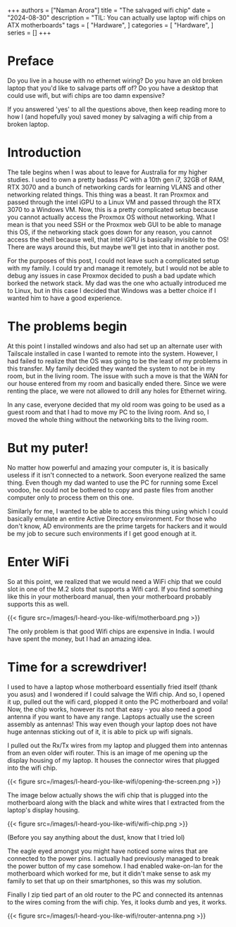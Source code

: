 +++
authors = ["Naman Arora"]
title = "The salvaged wifi chip"
date = "2024-08-30"
description = "TIL: You can actually use laptop wifi chips on ATX motherboards"
tags = [
    "Hardware",
]
categories = [
    "Hardware",
]
series = []
+++


# Preface

Do you live in a house with no ethernet wiring? Do you have an old broken laptop that you'd like to salvage parts off of? Do you have a desktop that could use wifi, but wifi chips are too damn expensive?

If you answered 'yes' to all the questions above, then keep reading more to how I (and hopefully you) saved money by salvaging a wifi chip from a broken laptop.

# Introduction

The tale begins when I was about to leave for Australia for my higher studies. I used to own a pretty badass PC with a 10th gen i7, 32GB of RAM, RTX 3070 and a bunch of networking cards for learning VLANS and other networking related things. This thing was a beast. It ran Proxmox and passed through the intel iGPU to a Linux VM and passed through the RTX 3070 to a Windows VM. Now, this is a pretty complicated setup because you cannot actually access the Proxmox OS without networking. What I mean is that you need SSH or the Proxmox web GUI to be able to manage this OS, if the networking stack goes down for any reason, you cannot access the shell because well, that intel iGPU is basically invisible to the OS! There are ways around this, but maybe we'll get into that in another post.

For the purposes of this post, I could not leave such a complicated setup with my family. I could try and manage it remotely, but I would not be able to debug any issues in case Proxmox decided to push a bad update which borked the network stack. My dad was the one who actually introduced me to Linux, but in this case I decided that Windows was a better choice if I wanted him to have a good experience.

# The problems begin

At this point I installed windows and also had set up an alternate user with Tailscale installed in case I wanted to remote into the system. However, I had failed to realize that the OS was going to be the least of my problems in this transfer. My family decided they wanted the system to not be in my room, but in the living room. The issue with such a move is that the WAN for our house entered from my room and basically ended there. Since we were renting the place, we were not allowed to drill any holes for Ethernet wiring.

In any case, everyone decided that my old room was going to be used as a guest room and that I had to move my PC to the living room. And so, I moved the whole thing without the networking bits to the living room.

# But my puter!

No matter how powerful and amazing your computer is, it is basically useless if it isn't connected to a network. Soon everyone realized the same thing. Even though my dad wanted to use the PC for running some Excel voodoo, he could not be bothered to copy and paste files from another computer only to process them on this one.

Similarly for me, I wanted to be able to access this thing using which I could basically emulate an entire Active Directory environment. For those who don't know, AD environments are the prime targets for hackers and it would be my job to secure such environments if I get good enough at it.

# Enter WiFi

So at this point, we realized that we would need a WiFi chip that we could slot in one of the M.2 slots that supports a Wifi card. If you find something like this in your motherboard manual, then your motherboard probably supports this as well.

{{< figure src=/images/I-heard-you-like-wifi/motherboard.png >}}

The only problem is that good Wifi chips are expensive in India. I would have spent the money, but I had an amazing idea.

# Time for a screwdriver!

I used to have a laptop whose motherboard essentially fried itself (thank you asus) and I wondered if I could salvage the Wifi chip. And so, I opened it up, pulled out the wifi card, plopped it onto the PC motherboard and voila! Now, the chip works, however its not that easy - you also need a good antenna if you want to have any range. Laptops actually use the screen assembly as antennas! This way even though your laptop does not have huge antennas sticking out of it, it is able to pick up wifi signals.

I pulled out the Rx/Tx wires from my laptop and plugged them into antennas from an even older wifi router. This is an image of me opening up the display housing of my laptop. It houses the connector wires that plugged into the wifi chip.

{{< figure src=/images/I-heard-you-like-wifi/opening-the-screen.png >}}


The image below actually shows the wifi chip that is plugged into the motherboard along with the black and white wires that I extracted from the laptop's display housing.

{{< figure src=/images/I-heard-you-like-wifi/wifi-chip.png >}}

(Before you say anything about the dust, know that I tried lol)

The eagle eyed amongst you might have noticed some wires that are connected to the power pins. I actually had previously managed to break the power button of my case somehow. I had enabled wake-on-lan for the motherboard which worked for me, but it didn't make sense to ask my family to set that up on their smartphones, so this was my solution.

Finally I zip tied part of an old router to the PC and connected its antennas to the wires coming from the wifi chip. Yes, it looks dumb and yes, it works.

{{< figure src=/images/I-heard-you-like-wifi/router-antenna.png >}}